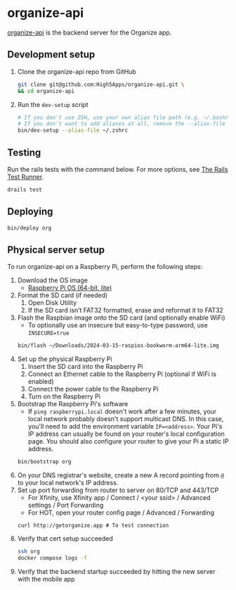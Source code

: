 # organize-api
[organize-api](https://github.com/High5Apps/organize-api) is the backend server for the Organize app.

## Development setup
1. Clone the organize-api repo from GitHub
    ```sh
    git clone git@github.com:High5Apps/organize-api.git \
    && cd organize-api
    ```
2. Run the `dev-setup` script
    ```sh
    # If you don't use ZSH, use your own alias file path (e.g. ~/.bashrc)
    # If you don't want to add aliases at all, remove the --alias-file option
    bin/dev-setup --alias-file ~/.zshrc
    ```

## Testing
Run the rails tests with the command below. For more options, see [The Rails Test Runner](https://guides.rubyonrails.org/testing.html#the-rails-test-runner).
```sh
drails test
```

## Deploying
```sh
bin/deploy org
```

## Physical server setup
To run organize-api on a Raspberry Pi, perform the following steps:

1. Download the OS image
    - [Raspberry Pi OS (64-bit, lite)](https://www.raspberrypi.com/software/operating-systems/#raspberry-pi-os-64-bit)
2. Format the SD card (if needed)
    1. Open Disk Utility
    2. If the SD card isn’t FAT32 formatted, erase and reformat it to FAT32
3. Flash the Raspbian image onto the SD card (and optionally enable WiFi)
    - To optionally use an insecure but easy-to-type password, use `INSECURE=true`
    ```sh
    bin/flash ~/Downloads/2024-03-15-raspios-bookworm-arm64-lite.img
    ```
4. Set up the physical Raspberry Pi
    1. Insert the SD card into the Raspberry Pi
    2. Connect an Ethernet cable to the Raspberry Pi (optional if WiFi is enabled)
    3. Connect the power cable to the Raspberry Pi
    4. Turn on the Raspberry Pi
5. Bootstrap the Raspberry Pi's software
    - If `ping raspberrypi.local` doesn't work after a few minutes, your local
    network probably doesn't support multicast DNS. In this case, you'll need to
    add the environment variable `IP=<address>`. Your Pi's IP address can
    usually be found on your router's local configuration page. You should also
    configure your router to give your Pi a static IP address.
    ```sh
    bin/bootstrap org
    ```
6. On your DNS registrar's website, create a new A record pointing from `@` to
your local network's IP address.
7. Set up port forwarding from router to server on 80/TCP and 443/TCP
    - For Xfinity, use Xfinity app / Connect / \<your ssid\> / Advanced settings / Port Forwarding
    - For HOT, open your router config page / Advanced / Forwarding
    ```
    curl http://getorganize.app # To test connection
    ```
8. Verify that cert setup succeeded
    ```sh
    ssh org
    docker compose logs -f
    ```
9. Verify that the backend startup succeeded by hitting the new server with the mobile app
